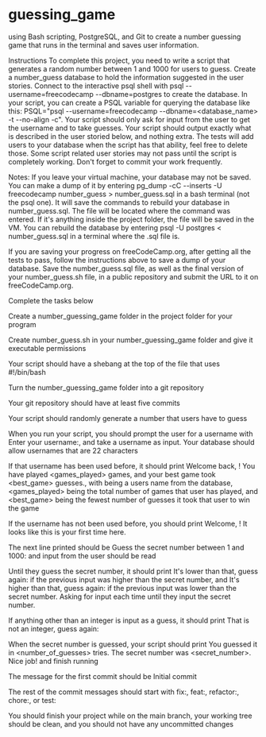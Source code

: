 # guessing_game
using Bash scripting, PostgreSQL, and Git to create a number guessing game that runs in the terminal and saves user information.



Instructions
To complete this project, you need to write a script that generates a random number between 1 and 1000 for users to guess. Create a number_guess database to hold the information suggested in the user stories. Connect to the interactive psql shell with psql --username=freecodecamp --dbname=postgres to create the database. In your script, you can create a PSQL variable for querying the database like this: PSQL="psql --username=freecodecamp --dbname=<database_name> -t --no-align -c". Your script should only ask for input from the user to get the username and to take guesses. Your script should output exactly what is described in the user storied below, and nothing extra. The tests will add users to your database when the script has that ability, feel free to delete those. Some script related user stories may not pass until the script is completely working. Don't forget to commit your work frequently.

Notes:
If you leave your virtual machine, your database may not be saved. You can make a dump of it by entering pg_dump -cC --inserts -U freecodecamp number_guess > number_guess.sql in a bash terminal (not the psql one). It will save the commands to rebuild your database in number_guess.sql. The file will be located where the command was entered. If it's anything inside the project folder, the file will be saved in the VM. You can rebuild the database by entering psql -U postgres < number_guess.sql in a terminal where the .sql file is.

If you are saving your progress on freeCodeCamp.org, after getting all the tests to pass, follow the instructions above to save a dump of your database. Save the number_guess.sql file, as well as the final version of your number_guess.sh file, in a public repository and submit the URL to it on freeCodeCamp.org.

Complete the tasks below

Create a number_guessing_game folder in the project folder for your program

Create number_guess.sh in your number_guessing_game folder and give it executable permissions

Your script should have a shebang at the top of the file that uses #!/bin/bash

Turn the number_guessing_game folder into a git repository

Your git repository should have at least five commits

Your script should randomly generate a number that users have to guess

When you run your script, you should prompt the user for a username with Enter your username:, and take a username as input. Your database should allow usernames that are 22 characters

If that username has been used before, it should print Welcome back, <username>! You have played <games_played> games, and your best game took <best_game> guesses., with <username> being a users name from the database, <games_played> being the total number of games that user has played, and <best_game> being the fewest number of guesses it took that user to win the game

If the username has not been used before, you should print Welcome, <username>! It looks like this is your first time here.

The next line printed should be Guess the secret number between 1 and 1000: and input from the user should be read

Until they guess the secret number, it should print It's lower than that, guess again: if the previous input was higher than the secret number, and It's higher than that, guess again: if the previous input was lower than the secret number. Asking for input each time until they input the secret number.

If anything other than an integer is input as a guess, it should print That is not an integer, guess again:

When the secret number is guessed, your script should print You guessed it in <number_of_guesses> tries. The secret number was <secret_number>. Nice job! and finish running

The message for the first commit should be Initial commit

The rest of the commit messages should start with fix:, feat:, refactor:, chore:, or test:

You should finish your project while on the main branch, your working tree should be clean, and you should not have any uncommitted changes
